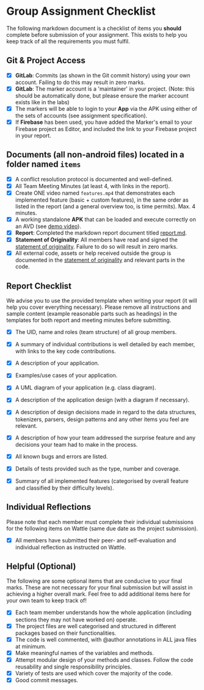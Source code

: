 # Group Assignment Checklist
The following markdown document is a checklist of items you **should** complete before submission of your assignment. This exists to help you keep track of all the requirements you must fulfil.

## Git & Project Access
- [X] **GitLab**: Commits (as shown in the Git commit history) using your own account. Failing to do this may result in zero marks.
- [X] **GitLab**: The marker account is a 'maintainer' in your project. (Note: this should be automatically done, but please ensure the marker account exists like in the labs)
- [X] The markers will be able to login to your **App** via the APK using either of the sets of accounts (see assignment specification).
- [X] If **Firebase** has been used, you have added the Marker's email to your Firebase project as Editor, and included the link to your Firebase project in your report.

## Documents (all non-android files) located in a folder named `items`
- [X] A conflict resolution protocol is documented and well-defined.
- [X] All Team Meeting Minutes (at least 4, with links in the report). 
- [X] Create ONE video named  `features.mp4` that demonstrates each implemented feature (basic + custom features), in the same order as listed in the report (and a general overview too, is time permits). Max. 4 minutes.
- [X] A working standalone **APK** that can be loaded and execute correctly on an AVD (see [demo video](https://gitlab.cecs.anu.edu.au/comp2100/student-resources/comp2100-lab-videos/-/blob/main/gp-resources/GPAPKGenerationGuide.mp4?ref_type=heads)).
- [X] **Report**: Completed the markdown report document titled [report.md](report.md).
- [X] **Statement of Originality**: All members have read and signed the [statement of originality](statement-of-originality.yml). Failure to do so will result in zero marks.
- [X] All external code, assets or help received outside the group is documented in the [statement of originality](statement-of-originality.yml) and relevant parts in the code.

## Report Checklist
We advise you to use the provided template when writing your report (it will help you cover everything necessary).
Please remove all instructions and sample content (example reasonable parts such as headings) 
in the templates for both report and meeting minutes before submitting.
- [X] The UID, name and roles (team structure) of all group members.
- [X] A summary of individual contributions is well detailed by each member, with links to the key code contributions.
- [X] A description of your application.
- [X] Examples/use cases of your application.
- [X] A UML diagram of your application (e.g. class diagram).
- [X] A description of the application design (with a diagram if necessary).
- [X] A description of design decisions made in regard to the data structures, tokenizers, parsers, design patterns and any other items you feel are relevant.
- [X] A description of how your team addressed the surprise feature and any decisions your team had to make in the process.
- [X] All known bugs and errors are listed.
- [X] Details of tests provided such as the type, number and coverage.
- [X] Summary of all implemented features (categorised by overall feature and classified by their difficulty levels).


## Individual Reflections
Please note that each member must complete their individual submissions for the following items on Wattle (same due date as the project submission).
- [X] All members have submitted their peer- and self-evaluation and individual reflection as instructed on Wattle.

## Helpful (Optional)
The following are some optional items that are conducive to your final marks. These are not necessary for your final submission but will assist in achieving a higher overall mark. Feel free to add additional items here for your own team to keep track of!
- [X] Each team member understands how the whole application (including sections they may not have worked on) operate.
- [X] The project files are well categorised and structured in different packages based on their functionalities.
- [X] The code is well commented, with @author annotations in ALL java files at minimum.
- [X] Make meaningful names of the variables and methods.
- [X] Attempt modular design of your methods and classes. Follow the code reusability and single responsibility principles.
- [X] Variety of tests are used which cover the majority of the code.
- [X] Good commit messages.

